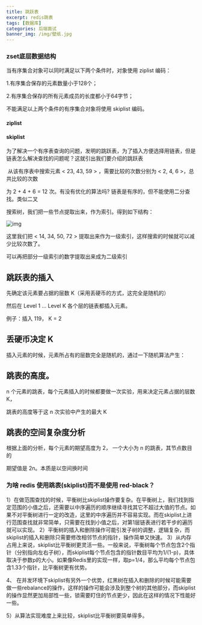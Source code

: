 ```yaml
---
title: 跳跃表
excerpt: redis跳表
tags: [数据库]
categories: 后端面试
banner_img: /img/壁纸.jpg
---
```


### zset底层数据结构

当有序集合对象可以同时满足以下两个条件时，对象使用 ziplist 编码：

1.有序集合保存的元素数量小于128个；

2.有序集合保存的所有元素成员的长度都小于64字节；

不能满足以上两个条件的有序集合对象将使用 skiplist 编码。



#### ziplist







#### skiplist

为了解决一个有序表查询的问题，发明的跳跃表，为了插入方便选择用链表，但是链表怎么解决查找的问题呢？这就引出我们要介绍的跳跃表

​	从该有序表中搜索元素 < 23, 43, 59 > ，需要比较的次数分别为 < 2, 4, 6 >，总共比较的次数

为 2 + 4 + 6 = 12 次。有没有优化的算法吗?  链表是有序的，但不能使用二分查找。类似二叉

搜索树，我们把一些节点提取出来，作为索引。得到如下结构：

![img](https://images0.cnblogs.com/blog2015/408418/201505/151151540794271.jpg)

 这里我们把 < 14, 34, 50, 72 > 提取出来作为一级索引，这样搜索的时候就可以减少比较次数了。

可以再把部分一级索引的数字提取出来成为二级索引

## 跳跃表的插入

先确定该元素要占据的层数 K（采用丢硬币的方式，这完全是随机的）

然后在 Level 1 ... Level K 各个层的链表都插入元素。

例子：插入 119， K = 2

## 丢硬币决定 K

插入元素的时候，元素所占有的层数完全是随机的，通过一下随机算法产生：

## 跳表的高度。

n 个元素的跳表，每个元素插入的时候都要做一次实验，用来决定元素占据的层数 K，

跳表的高度等于这 n 次实验中产生的最大 K

## 跳表的空间复杂度分析

根据上面的分析，每个元素的期望高度为 2， 一个大小为 n 的跳表，其节点数目的

期望值是 2n。本质是以空间换时间





### 为啥 redis 使用跳表(skiplist)而不是使用 red-black？

1）在做范围查找的时候，平衡树比skiplist操作要复杂。在平衡树上，我们找到指定范围的小值之后，还需要以中序遍历的顺序继续寻找其它不超过大值的节点。如果不对平衡树进行一定的改造，这里的中序遍历并不容易实现。而在skiplist上进行范围查找就非常简单，只需要在找到小值之后，对第1层链表进行若干步的遍历就可以实现。
2）平衡树的插入和删除操作可能引发子树的调整，逻辑复杂，而skiplist的插入和删除只需要修改相邻节点的指针，操作简单又快速。
3）从内存占用上来说，skiplist比平衡树更灵活一些。一般来说，平衡树每个节点包含2个指针（分别指向左右子树），而skiplist每个节点包含的指针数目平均为1/(1-p)，具体取决于参数p的大小。如果像Redis里的实现一样，取p=1/4，那么平均每个节点包含1.33个指针，比平衡树更有优势。

4、 在并发环境下skiplist有另外一个优势，红黑树在插入和删除的时候可能需要做一些rebalance的操作，这样的操作可能会涉及到整个树的其他部分，而skiplist的操作显然更加局部性一些，锁需要盯住的节点更少，因此在这样的情况下性能好一些。

5）从算法实现难度上来比较，skiplist比平衡树要简单得多。



